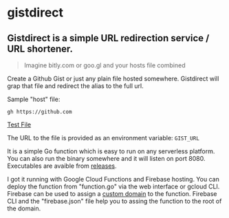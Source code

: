 # gistdirect

## Gistdirect is a simple URL redirection service / URL shortener. 

> Imagine bitly.com or goo.gl and your hosts file combined

Create a Github Gist or just any plain file hosted somewhere. Gistdirect will grap that file and redirect the alias to the full url.

Sample "host" file:
```
gh https://github.com
```

[Test File](https://gist.github.com/NiklasMerz/a9b5905f742b5863197a0af0465a39f6)

The URL to the file is provided as an environment variable: `GIST_URL`

It is a simple Go function which is easy to run on any serverless platform. You can also run the binary somewhere and it will listen on port 8080. Executables are avaible from [releases](https://github.com/NiklasMerz/gistdirect/releases).

I got it running with Google Cloud Functions and Firebase hosting. You can deploy the function from "function.go" via the web interface or gcloud CLI. Firebase can be used to assign a [custom domain](https://firebase.google.com/docs/hosting/custom-domain) to the function. Firebase CLI and the "firebase.json" file help you to assing the function to the root of the domain.



